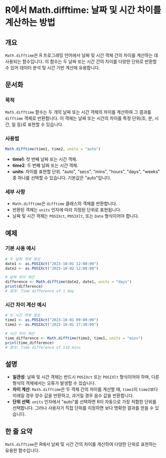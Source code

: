 <!--
Meta Description: # R에서 Math.difftime: 날짜 및 시간 차이를 계산하는 방법 ## 개요 `Math.difftime`은 R 프로그래밍 언어에서 날짜 및 시간 객체 간의 차이를 계산하는 데 사용되는 함수입니다. 이 함수는 두 날짜 또는 시간 간의 차이를 다양한 단위로 반환할 ...
Meta Keywords: difftime, math, 차이를, units, posixct
-->

# R에서 Math.difftime: 날짜 및 시간 차이를 계산하는 방법

## 개요
`Math.difftime`은 R 프로그래밍 언어에서 날짜 및 시간 객체 간의 차이를 계산하는 데 사용되는 함수입니다. 이 함수는 두 날짜 또는 시간 간의 차이를 다양한 단위로 반환할 수 있어 데이터 분석 및 시간 기반 계산에 유용합니다.

## 문서화

### 목적
`Math.difftime` 함수는 두 개의 날짜 또는 시간 객체의 차이를 계산하여 그 결과를 `difftime` 객체로 반환합니다. 이 객체는 날짜 또는 시간의 차이를 특정 단위(초, 분, 시간, 일 등)로 표현할 수 있습니다.

### 사용법
```R
Math.difftime(time1, time2, units = "auto")
```

- **time1**: 첫 번째 날짜 또는 시간 객체.
- **time2**: 두 번째 날짜 또는 시간 객체.
- **units**: 차이를 표현할 단위. "auto", "secs", "mins", "hours", "days", "weeks" 중 하나를 선택할 수 있습니다. 기본값은 "auto"입니다.

### 세부 사항
- `Math.difftime`은 `difftime` 클래스의 객체를 반환합니다.
- 반환된 객체는 `units` 인자에 따라 지정된 단위로 표현됩니다.
- 날짜 및 시간 객체는 `POSIXct`, `POSIXlt`, 또는 `Date` 형식이어야 합니다.

## 예제

### 기본 사용 예시
```R
# 두 날짜 객체 생성
date1 <- as.POSIXct("2023-10-01 12:00:00")
date2 <- as.POSIXct("2023-10-02 12:00:00")

# 날짜 차이 계산
difference <- Math.difftime(date2, date1, units = "days")
print(difference)
# 결과: Time difference of 1 day
```

### 시간 차이 계산 예시
```R
# 두 시간 객체 생성
time1 <- as.POSIXct("2023-10-01 09:00:00")
time2 <- as.POSIXct("2023-10-01 17:30:00")

# 시간 차이 계산
time_difference <- Math.difftime(time2, time1, units = "mins")
print(time_difference)
# 결과: Time difference of 510 mins
```

## 설명
- **일관성**: 날짜 및 시간 객체는 반드시 `POSIXct` 또는 `POSIXlt` 형식이어야 하며, 다른 형식의 객체에서는 오류가 발생할 수 있습니다.
- **차이 계산**: `Math.difftime`은 두 객체 간의 차이를 계산할 때, `time1`이 `time2`보다 미래일 경우 양수 값을 반환하고, 과거일 경우 음수 값을 반환합니다.
- **단위 선택**: `units` 인자에서 "auto"를 선택하면 R이 자동으로 가장 적합한 단위를 선택합니다. 그러나 사용자가 직접 단위를 지정하면 보다 명확한 결과를 얻을 수 있습니다.

## 한 줄 요약
`Math.difftime`은 R에서 날짜 및 시간 간의 차이를 계산하여 다양한 단위로 표현하는 유용한 함수입니다.